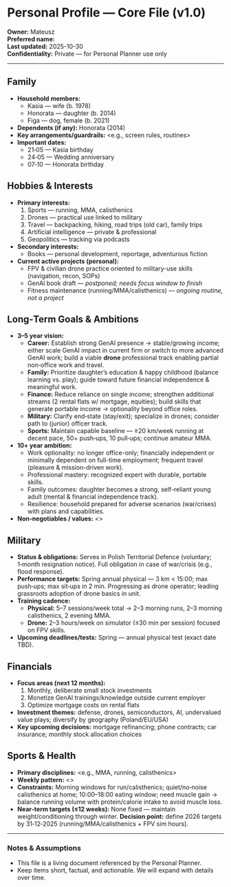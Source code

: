 # Personal Profile — Core File (v1.0)

**Owner:** Mateusz  
**Preferred name:** <to confirm>  
**Last updated:** 2025-10-30  
**Confidentiality:** Private — for Personal Planner use only

---

## Family
- **Household members:**
  - Kasia — wife (b. 1978)
  - Honorata — daughter (b. 2014)
  - Figa — dog, female (b. 2021)
- **Dependents (if any):** Honorata (2014)
- **Key arrangements/guardrails:** <e.g., screen rules, routines>
- **Important dates:**
  - 21‑05 — Kasia birthday
  - 24‑05 — Wedding anniversary
  - 07‑10 — Honorata birthday

## Hobbies & Interests
- **Primary interests:**
  1) Sports — running, MMA, calisthenics
  2) Drones — practical use linked to military
  3) Travel — backpacking, hiking, road trips (old car), family trips
  4) Artificial intelligence — private & professional
  5) Geopolitics — tracking via podcasts
- **Secondary interests:**
  - Books — personal development, reportage, adventurous fiction
- **Current active projects (personal):**
  - FPV & civilian drone practice oriented to military-use skills (navigation, recon, SOPs)
  - GenAI book draft — *postponed; needs focus window to finish*
  - Fitness maintenance (running/MMA/calisthenics) — *ongoing routine, not a project*

## Long‑Term Goals & Ambitions
- **3–5 year vision:**
  - **Career:** Establish strong GenAI presence → stable/growing income; either scale GenAI impact in current firm or switch to more advanced GenAI work; build a viable **drone** professional track enabling partial non‑office work and travel.
  - **Family:** Prioritize daughter’s education & happy childhood (balance learning vs. play); guide toward future financial independence & meaningful work.
  - **Finance:** Reduce reliance on single income; strengthen additional streams (2 rental flats w/ mortgage, equities); build skills that generate portable income → optionality beyond office roles.
  - **Military:** Clarify end‑state (stay/exit); specialize in drones; consider path to (junior) officer track.
  - **Sports:** Maintain capable baseline — ≥20 km/week running at decent pace, 50+ push‑ups, 10 pull‑ups; continue amateur MMA.
- **10+ year ambition:**
  - Work optionality: no longer office-only; financially independent or minimally dependent on full-time employment; frequent travel (pleasure & mission-driven work).
  - Professional mastery: recognized expert with durable, portable skills.
  - Family outcomes: daughter becomes a strong, self-reliant young adult (mental & financial independence track).
  - Resilience: household prepared for adverse scenarios (war/crises) with plans and capabilities.
- **Non‑negotiables / values:** <>

## Military
- **Status & obligations:** Serves in Polish Territorial Defence (voluntary; 1‑month resignation notice). Full obligation in case of war/crisis (e.g., flood response).
- **Performance targets:** Spring annual physical — 3 km < 15:00; max push‑ups; max sit‑ups in 2 min. Progressing as drone operator; leading grassroots adoption of drone basics in unit.
- **Training cadence:**
  - **Physical:** 5–7 sessions/week total → 2–3 morning runs, 2–3 morning calisthenics, 2 evening MMA.
  - **Drone:** 2–3 hours/week on simulator (≤30 min per session) focused on FPV skills.
- **Upcoming deadlines/tests:** Spring — annual physical test (exact date TBD).

## Financials
- **Focus areas (next 12 months):**
  1) Monthly, deliberate small stock investments
  2) Monetize GenAI trainings/knowledge outside current employer
  3) Optimize mortgage costs on rental flats
- **Investment themes:** defense, drones, semiconductors, AI, undervalued value plays; diversify by geography (Poland/EU/USA)
- **Key upcoming decisions:** mortgage refinancing; phone contracts; car insurance; monthly stock allocation choices

## Sports & Health
- **Primary disciplines:** <e.g., MMA, running, calisthenics>
- **Weekly pattern:** <>
- **Constraints:** Morning windows for run/calisthenics; quiet/no‑noise calisthenics at home; 10:00–18:00 eating window; need muscle gain → balance running volume with protein/calorie intake to avoid muscle loss.
- **Near‑term targets (≤12 weeks):** None fixed — maintain weight/conditioning through winter. **Decision point:** define 2026 targets by 31‑12‑2025 (running/MMA/calisthenics + FPV sim hours).

---

### Notes & Assumptions
- This file is a living document referenced by the Personal Planner.
- Keep items short, factual, and actionable. We will expand with details over time.

